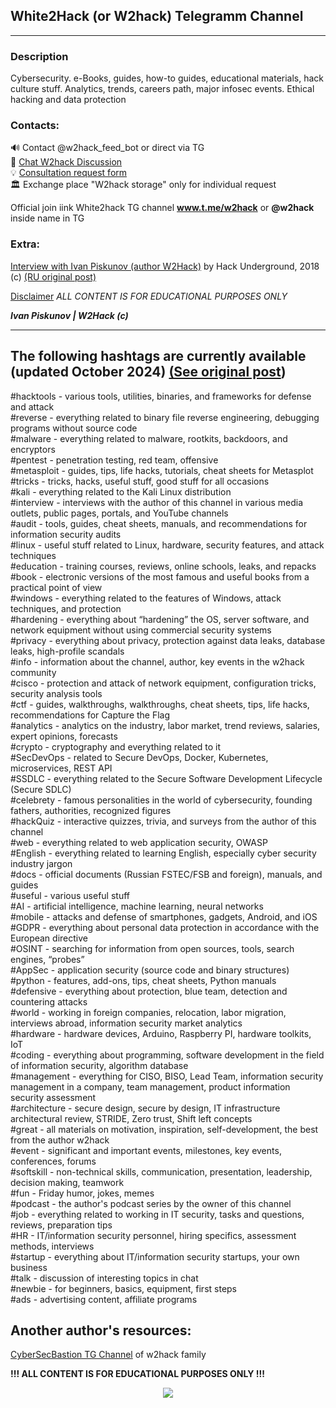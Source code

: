 ## White2Hack (or W2hack) Telegramm Channel 

- - - 

### Description

Cybersecurity. e-Books, guides, how-to guides, educational materials, hack culture stuff. Analytics, trends, careers path, major infosec events. Ethical hacking and data protection

### Contacts:

🔊 Contact @w2hack_feed_bot or direct via TG <br />
💬 [Chat W2hack Discussion](https://t.me/+VdkEIWudTi5m3dsA) <br />
💡  [Consultation request form](https://forms.gle/iB9iX3BwyxJM4Ktx5) <br />
🏛  Exchange place "W2hack storage" only for individual request  <br />

Official join iink White2hack TG channel **www.t.me/w2hack** or **@w2hack** inside name in TG

### Extra:

[Interview with Ivan Piskunov (author W2Hack)](https://github.com/D3One/Whitw2Hack/blob/main/Interview_HackUnderground.md) by Hack Underground, 2018 (c) [(RU original post)](https://ipiskunov.blogspot.com/2018/09/w2hack-hack-underground.html)

[Disclaimer](https://github.com/D3One/Whitw2Hack/blob/main/Disclaimer.md) _ALL CONTENT IS FOR EDUCATIONAL PURPOSES ONLY_

_**Ivan Piskunov | W2Hack (c)**_

--- 

## The following hashtags are currently available (updated October 2024) [(See original post](https://t.me/w2hack/492))

#hacktools - various tools, utilities, binaries, and frameworks for defense and attack <br /> 
#reverse - everything related to binary file reverse engineering, debugging programs without source code <br />
#malware - everything related to malware, rootkits, backdoors, and encryptors <br />
#pentest  - penetration testing, red team, offensive <br />
#metasploit - guides, tips, life hacks, tutorials, cheat sheets for Metasplot <br />
#tricks - tricks, hacks, useful stuff, good stuff for all occasions <br />
#kali - everything related to the Kali Linux distribution <br />
#interview - interviews with the author of this channel in various media outlets, public pages, portals, and YouTube channels <br />
#audit  - tools, guides, cheat sheets, manuals, and recommendations for information security audits <br />
#linux - useful stuff related to Linux, hardware, security features, and attack techniques  <br />
#education - training courses, reviews, online schools, leaks, and repacks <br />
#book - electronic versions of the most famous and useful books from a practical point of view <br />
#windows - everything related to the features of Windows, attack techniques, and protection <br />
#hardening - everything about “hardening” the OS, server software, and network equipment without using commercial security systems <br />
#privacy - everything about privacy, protection against data leaks, database leaks, high-profile scandals <br />
#info - information about the channel, author, key events in the w2hack community <br />
#cisco - protection and attack of network equipment, configuration tricks, security analysis tools <br />
#ctf  - guides, walkthroughs, walkthroughs, cheat sheets, tips, life hacks, recommendations for Capture the Flag <br />
#analytics  - analytics on the industry, labor market, trend reviews, salaries, expert opinions, forecasts <br />
#crypto - cryptography and everything related to it <br />
#SecDevOps - related to Secure DevOps, Docker, Kubernetes, microservices, REST API <br />
#SSDLC  - everything related to the Secure Software Development Lifecycle (Secure SDLC) <br />
#celebrety - famous personalities in the world of cybersecurity, founding fathers, authorities, recognized figures <br />
#hackQuiz - interactive quizzes, trivia, and surveys from the author of this channel <br />
#web - everything related to web application security, OWASP <br />
#English - everything related to learning English, especially cyber security industry jargon <br />
#docs - official documents (Russian FSTEC/FSB and foreign), manuals, and guides <br />
#useful - various useful stuff <br />
#AI - artificial intelligence, machine learning, neural networks <br />
#mobile - attacks and defense of smartphones, gadgets, Android, and iOS <br />
#GDPR - everything about personal data protection in accordance with the European directive <br />
#OSINT - searching for information from open sources, tools, search engines, “probes” <br />
#AppSec - application security (source code and binary structures) <br />
#python - features, add-ons, tips, cheat sheets, Python manuals <br />
#defensive - everything about protection, blue team, detection and countering attacks <br />
#world - working in foreign companies, relocation, labor migration, interviews abroad, information security market analytics <br />
#hardware - hardware devices, Arduino, Raspberry PI, hardware toolkits, IoT <br />
#coding - everything about programming, software development in the field of information security, algorithm database <br />
#management - everything for CISO, BISO, Lead Team, information security management in a company, team management, product information security assessment <br />
#architecture - secure design, secure by design, IT infrastructure architectural review, STRIDE, Zero trust, Shift left concepts <br />
#great - all materials on motivation, inspiration, self-development, the best from the author w2hack <br />
#event - significant and important events, milestones, key events, conferences, forums <br />
#softskill - non-technical skills, communication, presentation, leadership, decision making, teamwork <br />
#fun - Friday humor, jokes, memes <br />
#podcast - the author's podcast series by the owner of this channel <br />
#job - everything related to working in IT security, tasks and questions, reviews, preparation tips <br />
#HR - IT/information security personnel, hiring specifics, assessment methods, interviews <br />
#startup - everything about IT/information security startups, your own business <br />
#talk - discussion of interesting topics in chat <br />
#newbie - for beginners, basics, equipment, first steps <br />
#ads - advertising content, affiliate programs <br />

## Another author's resources:
[CyberSecBastion TG Channel](https://t.me/+lM-z1s7354Y1NmEy) of w2hack family

**!!! ALL CONTENT IS FOR EDUCATIONAL PURPOSES ONLY !!!**

<p align="center">
  <img src="https://github.com/user-attachments/assets/234c93eb-df2d-4cc2-81cf-fcf954ca9e69" />
</p>


